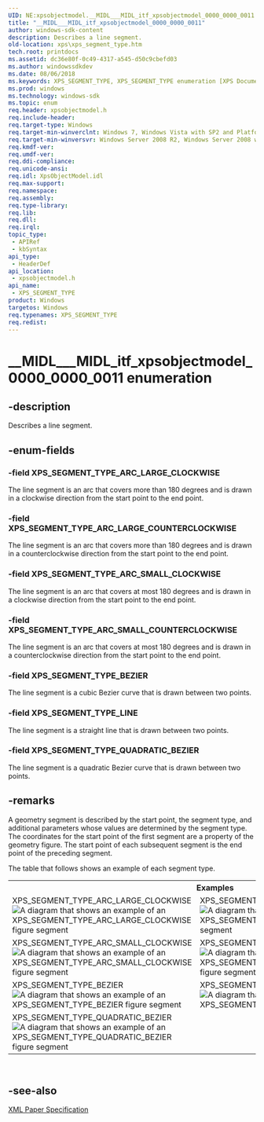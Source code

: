 ```yaml
---
UID: NE:xpsobjectmodel.__MIDL___MIDL_itf_xpsobjectmodel_0000_0000_0011
title: "__MIDL___MIDL_itf_xpsobjectmodel_0000_0000_0011"
author: windows-sdk-content
description: Describes a line segment.
old-location: xps\xps_segment_type.htm
tech.root: printdocs
ms.assetid: dc36e80f-0c49-4317-a545-d50c9cbefd03
ms.author: windowssdkdev
ms.date: 08/06/2018
ms.keywords: XPS_SEGMENT_TYPE, XPS_SEGMENT_TYPE enumeration [XPS Documents and Packaging], XPS_SEGMENT_TYPE_ARC_LARGE_CLOCKWISE, XPS_SEGMENT_TYPE_ARC_LARGE_COUNTERCLOCKWISE, XPS_SEGMENT_TYPE_ARC_SMALL_CLOCKWISE, XPS_SEGMENT_TYPE_ARC_SMALL_COUNTERCLOCKWISE, XPS_SEGMENT_TYPE_BEZIER, XPS_SEGMENT_TYPE_LINE, XPS_SEGMENT_TYPE_QUADRATIC_BEZIER, __MIDL___MIDL_itf_xpsobjectmodel_0000_0000_0011, xps.xps_segment_type, xpsobjectmodel/XPS_SEGMENT_TYPE, xpsobjectmodel/XPS_SEGMENT_TYPE_ARC_LARGE_CLOCKWISE, xpsobjectmodel/XPS_SEGMENT_TYPE_ARC_LARGE_COUNTERCLOCKWISE, xpsobjectmodel/XPS_SEGMENT_TYPE_ARC_SMALL_CLOCKWISE, xpsobjectmodel/XPS_SEGMENT_TYPE_ARC_SMALL_COUNTERCLOCKWISE, xpsobjectmodel/XPS_SEGMENT_TYPE_BEZIER, xpsobjectmodel/XPS_SEGMENT_TYPE_LINE, xpsobjectmodel/XPS_SEGMENT_TYPE_QUADRATIC_BEZIER
ms.prod: windows
ms.technology: windows-sdk
ms.topic: enum
req.header: xpsobjectmodel.h
req.include-header: 
req.target-type: Windows
req.target-min-winverclnt: Windows 7, Windows Vista with SP2 and Platform Update for Windows Vista [desktop apps \| UWP apps]
req.target-min-winversvr: Windows Server 2008 R2, Windows Server 2008 with SP2 and Platform Update for Windows Server 2008 [desktop apps \| UWP apps]
req.kmdf-ver: 
req.umdf-ver: 
req.ddi-compliance: 
req.unicode-ansi: 
req.idl: XpsObjectModel.idl
req.max-support: 
req.namespace: 
req.assembly: 
req.type-library: 
req.lib: 
req.dll: 
req.irql: 
topic_type:
 - APIRef
 - kbSyntax
api_type:
 - HeaderDef
api_location:
 - xpsobjectmodel.h
api_name:
 - XPS_SEGMENT_TYPE
product: Windows
targetos: Windows
req.typenames: XPS_SEGMENT_TYPE
req.redist: 
---
```


# __MIDL___MIDL_itf_xpsobjectmodel_0000_0000_0011 enumeration


## -description


Describes a line segment.


## -enum-fields




### -field XPS_SEGMENT_TYPE_ARC_LARGE_CLOCKWISE

The line segment is an arc that covers more than 180 degrees and is drawn in a clockwise direction from the start point to the end point.


### -field XPS_SEGMENT_TYPE_ARC_LARGE_COUNTERCLOCKWISE

The line segment is an arc that covers more than 180 degrees and is drawn in a counterclockwise direction from the start point to the end point.


### -field XPS_SEGMENT_TYPE_ARC_SMALL_CLOCKWISE

The line segment is an arc that covers at most 180 degrees and is drawn in a clockwise direction from the start point to the end point.


### -field XPS_SEGMENT_TYPE_ARC_SMALL_COUNTERCLOCKWISE

The line segment is an arc that covers at most 180 degrees and is drawn in a counterclockwise direction from the start point to the end point.


### -field XPS_SEGMENT_TYPE_BEZIER

The line segment is a cubic Bezier curve that is drawn between two points.


### -field XPS_SEGMENT_TYPE_LINE

The line segment is a straight line that is drawn between two points.


### -field XPS_SEGMENT_TYPE_QUADRATIC_BEZIER

The line segment is a quadratic Bezier curve that is drawn between two points.


## -remarks



A geometry segment is described by the start point, the segment type, and additional parameters whose values are determined by the segment type. The coordinates for the start point of the first segment are a property of the geometry figure. The start point of each subsequent segment is the end point of the preceding segment.

The table that follows shows an example of each segment type.

<table>
<tr>
<th colspan="2">Examples</th>
</tr>
<tr>
<td>
XPS_SEGMENT_TYPE_ARC_LARGE_CLOCKWISE <img alt="A diagram that shows an example of an XPS_SEGMENT_TYPE_ARC_LARGE_CLOCKWISE figure segment" src="../images/segment_type_arc_lc.png"/>

</td>
<td>
XPS_SEGMENT_TYPE_ARC_LARGE_COUNTERCLOCKWISE <img alt="A diagram that shows an example of an XPS_SEGMENT_TYPE_ARC_LARGE_CLOCKWISE figure segment" src="../images/segment_type_arc_lcc.png"/> 

</td>
</tr>
<tr>
<td>
XPS_SEGMENT_TYPE_ARC_SMALL_CLOCKWISE<img alt="A diagram that shows an example of an XPS_SEGMENT_TYPE_ARC_SMALL_CLOCKWISE figure segment" src="../images/segment_type_arc_sc.png"/> 

</td>
<td>
XPS_SEGMENT_TYPE_ARC_SMALL_COUNTERCLOCKWISE <img alt="A diagram that shows an example of an XPS_SEGMENT_TYPE_ARC_SMALL_COUNTERCLOCKWISE figure segment" src="../images/segment_type_arc_scc.png"/> 

</td>
</tr>
<tr>
<td>
XPS_SEGMENT_TYPE_BEZIER <img alt="A diagram that shows an example of an XPS_SEGMENT_TYPE_BEZIER figure segment" src="../images/segment_type_bezier.png"/> 

</td>
<td>
  XPS_SEGMENT_TYPE_LINE <img alt="A diagram that shows an example of an XPS_SEGMENT_TYPE_LINE figure segment" src="../images/segment_type_line.png"/> 

</td>
</tr>
<tr>
<td>
XPS_SEGMENT_TYPE_QUADRATIC_BEZIER <img alt="A diagram that shows an example of an XPS_SEGMENT_TYPE_QUADRATIC_BEZIER figure segment" src="../images/segment_type_quad_bezier.png"/> 

</td>
<td></td>
</tr>
</table>
 




## -see-also




<a href="http://go.microsoft.com/?linkid=8435939">XML Paper Specification</a>
 

 

